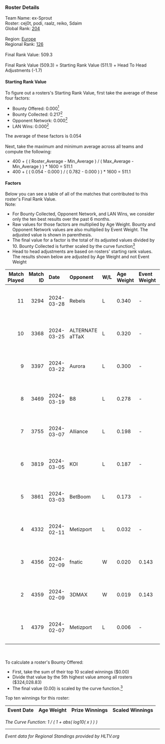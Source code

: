 ### Roster Details<br />
Team Name: ex-Sprout<br />
Roster: cej0t, podi, raalz, reiko, Sdaim<br />
Global Rank: [204](../standings_global.md)<br />
<br />
Region: [Europe]( ../standings_europe.md)<br />
Regional Rank: [126]( ../standings_europe.md)<br />
<br />
Final Rank Value:  509.3<br />
<br />
Final Rank Value (509.3) = Starting Rank Value (511.1) + Head To Head Adjustments (-1.7)<br />

#### Starting Rank Value<br />
To figure out a rosters's Starting Rank Value, first take the average of these four factors:<br />
- Bounty Offered: 0.000[<sup>1</sup>](#table2)
- Bounty Collected: 0.217[<sup>2</sup>](#table1)
- Opponent Network: 0.000[<sup>2</sup>](#table1)
- LAN Wins: 0.000[<sup>2</sup>](#table1)

The average of these factors is 0.054<br />
<br />
Next, take the maximum and minimum average across all teams and compute the following:<br />
- 400 + ( ( Roster_Average - Min_Average ) / ( Max_Average - Min_Average ) ) * 1600 = 511.1
- 400 + ( ( 0.054 - 0.000 ) / ( 0.782 - 0.000 ) ) * 1600 = 511.1


#### Factors<br />
Below you can see a table of all of the matches that contributed to this roster's Final Rank Value.<br />
Note:<br />

- For Bounty Collected, Opponent Network, and LAN Wins, we consider only the ten best results over the past 6 months.
- Raw values for those factors are multiplied by Age Weight. Bounty and Opponent Network values are also multiplied by Event Weight. The adjusted value is shown in parenthesis.
- The final value for a factor is the total of its adjusted values divided by 10. Bounty Collected is further scaled by the curve function[<sup>3</sup>](#curveFunction)
- Head to head adjustments are based on rosters' starting rank values. The results shown below are adjusted by Age Weight and not Event Weight
<span id="table1"></span><br />


| Match Played | Match ID | Date       | Opponent        | W/L | Age Weight | Event Weight | Bounty Collected | Opponent Network | LAN Wins  | H2H Adj. | Roster                               |
| -: | -: | :- | :- | :- | :- | :- | :- | :- | :- | -: | :- |
|           11 |     3294 | 2024-03-28 | Rebels          | L   | 0.340      | -            | -                | -                | -         |    -0.67 | cej0t, podi, raalz, reiko, Sdaim     |
|           10 |     3368 | 2024-03-25 | ALTERNATE aTTaX | L   | 0.320      | -            | -                | -                | -         |    -0.69 | cej0t, podi, raalz, reiko, Sdaim     |
|            9 |     3397 | 2024-03-22 | Aurora          | L   | 0.300      | -            | -                | -                | -         |    -0.01 | cej0t, podi, raalz, reiko, Sdaim     |
|            8 |     3469 | 2024-03-19 | B8              | L   | 0.278      | -            | -                | -                | -         |    -0.33 | cej0t, podi, raalz, reiko, Sdaim     |
|            7 |     3755 | 2024-03-07 | Alliance        | L   | 0.198      | -            | -                | -                | -         |    -0.81 | cej0t, raalz, reiko, Sdaim, sL1m3    |
|            6 |     3819 | 2024-03-05 | KOI             | L   | 0.187      | -            | -                | -                | -         |    -0.23 | cej0t, raalz, reiko, Sdaim, sL1m3    |
|            5 |     3861 | 2024-03-03 | BetBoom         | L   | 0.173      | -            | -                | -                | -         |    -0.03 | Buzz, cej0t, raalz, reiko, sL1m3     |
|            4 |     4332 | 2024-02-11 | Metizport       | L   | 0.032      | -            | -                | -                | -         |    -0.14 | Anlelele, cej0t, raalz, Sdaim, sL1m3 |
|            3 |     4356 | 2024-02-09 | fnatic          | W   | 0.020      | 0.143        | 0.371 (0.001)    | 0.708 (0.002)    | 0 (0.000) |     0.62 | Anlelele, cej0t, raalz, Sdaim, sL1m3 |
|            2 |     4359 | 2024-02-09 | 3DMAX           | W   | 0.019      | 0.143        | 0.506 (0.001)    | 1.000 (0.003)    | 0 (0.000) |     0.61 | Anlelele, cej0t, raalz, Sdaim, sL1m3 |
|            1 |     4379 | 2024-02-07 | Metizport       | L   | 0.006      | -            | -                | -                | -         |    -0.03 | Anlelele, cej0t, raalz, Sdaim, sL1m3 |

<br />
<span id="table2"></span><br />
To calculate a roster's Bounty Offered:<br />

- First, take the sum of their top 10 scaled winnings ($0.00)
- Divide that value by the 5th highest value among all rosters ($324,028.83)
- The final value (0.00) is scaled by the curve function.[<sup>3</sup>](#curveFunction)

Top ten winnings for this roster:<br />

| Event Date | Age Weight | Prize Winnings | Scaled Winnings |
| :- | -: | :- | :- |


<span id="curveFunction"></span>_The Curve Function: 1 / ( 1 + abs( log10( x ) ) )_<br />

---
_Event data for Regional Standings provided by HLTV.org_<br />
